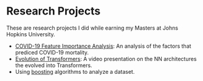# Research Projects

These are research projects I did while earning my Masters at Johns Hopkins University.

- [COVID-19 Feature Importance Analysis](https://github.com/efarish/portfolio/tree/main/research/covid): An analysis of the factors that prediced COVID-19 mortality.
- [Evolution of Transformers](https://github.com/efarish/portfolio/tree/main/research/transformers): A video presentation on the NN architectures the evolved into Transformers.
- Using [boosting](https://github.com/efarish/portfolio/tree/main/research/abalone) algorithms to analyze a dataset.

